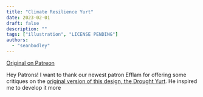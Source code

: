 ```yaml
---
title: "Climate Resilience Yurt"
date: 2023-02-01
draft: false
description: ""
tags: ["illustration", "LICENSE PENDING"]
authors:
  - "seanbodley"
---
```


[Original on Patreon](https://www.patreon.com/posts/climate-yurt-36972796)

Hey Patrons! I want to thank our newest patron Efflam for offering some critiques on the [original version of this design, the Drought Yurt](https://www.patreon.com/posts/35331381). He inspired me to develop it more